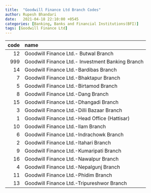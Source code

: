 ```yaml
---
title:  "Goodwill Finance Ltd Branch Codes"
author: Rupesh Bhandari
date:   2021-04-18 22:10:00 +0545
categories: [Banking, Banks and Financial Institutions(BFI)]
tags: [Goodwill Finance Ltd]
---
```


|   code | name                                             |
|-------:|:-------------------------------------------------|
|     12 | Goodwill Finance Ltd.- Butwal Branch             |
|    999 | Goodwill Finance Ltd.- Investment Banking Branch |
|     14 | Goodwill Finance Ltd.-Bardibas Branch            |
|      7 | Goodwill Finance Ltd.-Bhaktapur Branch           |
|      5 | Goodwill Finance Ltd.-Birtamod Branch            |
|      8 | Goodwill Finance Ltd.-Dang Branch                |
|     15 | Goodwill Finance Ltd.-Dhangadi Branch            |
|      3 | Goodwill Finance Ltd.-Dilli Bazaar Branch        |
|      1 | Goodwill Finance Ltd.-Head Office (Hattisar)     |
|     10 | Goodwill Finance Ltd.-Ilam Branch                |
|      6 | Goodwill Finance Ltd.-Indrachowk Branch          |
|      2 | Goodwill Finance Ltd.-Itahari Branch             |
|      9 | Goodwill Finance Ltd.-Kumaripati Branch          |
|     16 | Goodwill Finance Ltd.-Nawalpur Branch            |
|      4 | Goodwill Finance Ltd.-Nepalgunj Branch           |
|     11 | Goodwill Finance Ltd.-Phidim Branch              |
|     13 | Goodwill Finance Ltd.-Tripureshwor Branch        |
